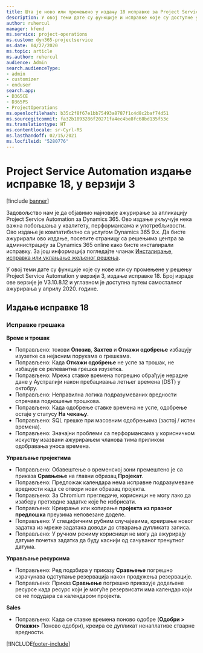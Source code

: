 ```yaml
---
title: Шта је ново или промењено у издању 18 исправке за Project Service Automation верзије 3
description: У овој теми дате су функције и исправке које су доступне у издању 18 исправке за Project Service Automation верзије 3.
author: ruhercul
manager: kfend
ms.service: project-operations
ms.custom: dyn365-projectservice
ms.date: 04/27/2020
ms.topic: article
ms.author: ruhercul
audience: Admin
search.audienceType:
- admin
- customizer
- enduser
search.app:
- D365CE
- D365PS
- ProjectOperations
ms.openlocfilehash: b35c2f8f67e1bb75493a8787f1c4d8c2baf74d51
ms.sourcegitcommit: fa32b1893286f20271fa4ec4be8fc68bd135f53c
ms.translationtype: HT
ms.contentlocale: sr-Cyrl-RS
ms.lasthandoff: 02/15/2021
ms.locfileid: "5280776"
---
```

# <a name="project-service-automation-update-release-18-v3"></a>Project Service Automation издање исправке 18, у верзији 3

[!include [banner](../includes/psa-now-project-operations.md)]

Задовољство нам је да објавимо најновије ажурирање за апликацију Project Service Automation за Dynamics 365. Ово издање укључује нека важна побољшања у квалитету, перформансама и употребљивости. Ово издање је компатибилно са услугом Dynamics 365 9.x. Да бисте ажурирали ово издање, посетите страницу са решењима центра за администрацију за Dynamics 365 online како бисте инсталирали исправку. За још информација погледајте чланак [Инсталирање, исправка или уклањање жељеног решења](https://docs.microsoft.com/power-platform/admin/install-remove-preferred-solution).

У овој теми дате су функције које су нове или су промењене у решењу Project Service Automation у верзији 3, издање исправке 18. Број израде ове верзије је V3.10.8.12 и углавном је доступна путем самосталног ажурирања у априлу 2020. године.

## <a name="update-release-18"></a>Издање исправке 18

### <a name="bug-fixes"></a>Исправке грешака

**Време и трошак**

- Поправљено: токови **Опозив**, **Захтев** и **Откажи одобрење** избацују изузетке са нејасним порукама о грешкама.
- Поправљено: Када **Откажи одобрење** не успе за трошак, не избацује се релевантна грешка изузетка.
- Поправљено: Мрежа ставке времена погрешно обрађује нерадне дане у Аустралији након пребацивања летњег времена (DST) у октобру.
- Поправљено: Неправилна логика подразумеваних вредности спречава подношење трошкова.
- Поправљено: Када одобрење ставке времена не успе, одобрење остаје у статусу **На чекању**.
- Поправљено: SQL грешке при масовним одобрењима (застој / истек времена).
- Поправљено: Значајни проблеми са перформансама у корисничком искуству изазвани ажурирањем чланова тима приликом одобравања уноса времена.

**Управљање пројектима**

- Поправљено: Обавештење о временској зони премештено је са приказа **Сравњење** на главни образац **Пројекат**.
- Поправљено: Предложак календара нема исправне подразумеване вредности када се отвори нови образац пројекта.
- Поправљено: За Chromium прегледаче, корисници не могу лако да изаберу претходне задатке које ће избрисати.
- Поправљено: Креирање или копирање **пројекта из празног предлошка** преузима неповезане доделе.
- Поправљено: У специфичним рубним случајевима, креирање новог задатка из мреже задатака доводи до стварања дупликата записа.
- Поправљено: У ручном режиму корисници не могу да ажурирају датуме почетка задатка да буду каснији од сачуваног тренутног датума.

**Управљање ресурсима**

- Поправљено: Ред подзбира у приказу **Сравњење** погрешно израчунава одступање резервација након продужења резервације.
- Поправљено: Приказ **Сравњење** погрешно приказује додељене ресурсе када ресурс који је могуће резервисати има календар који се не подудара са календаром пројекта.

**Sales**

- Поправљено: Када се ставке времена поново одобре (**Одобри > Откажи>** Поново одобри), креира се дупликат ненаплативе стварне вредности.


[!INCLUDE[footer-include](../includes/footer-banner.md)]